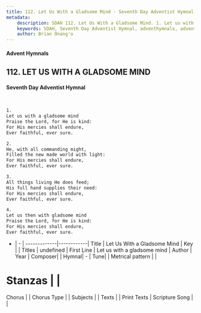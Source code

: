 ```yaml
---
title: 112. Let Us With a Gladsome Mind - Seventh Day Adventist Hymnal
metadata:
    description: SDAH 112. Let Us With a Gladsome Mind. 1. Let us with a gladsome mind Praise the Lord, for He is kind: For His mercies shall endure, Ever faithful, ever sure.
    keywords: SDAH, Seventh Day Adventist Hymnal, adventhymnals, advent hymnals, Let Us With a Gladsome Mind, Let us with a gladsome mind 
    author: Brian Onang'o
---
```


#### Advent Hymnals
## 112. LET US WITH A GLADSOME MIND
#### Seventh Day Adventist Hymnal

```txt


1.
Let us with a gladsome mind
Praise the Lord, for He is kind:
For His mercies shall endure,
Ever faithful, ever sure.

2.
He, with all commanding might,
Filled the new made world with light:
For His mercies shall endure,
Ever faithful, ever sure.

3.
All things living He does feed;
His full hand supplies their need:
For His mercies shall endure,
Ever faithful, ever sure.

4.
Let us then with gladsome mind
Praise the Lord, for He is kind:
For His mercies shall endure,
Ever faithful, ever sure.


```

- |   -  |
-------------|------------|
Title | Let Us With a Gladsome Mind |
Key |  |
Titles | undefined |
First Line | Let us with a gladsome mind |
Author | 
Year | 
Composer|  |
Hymnal|  - |
Tune|  |
Metrical pattern | |
# Stanzas |  |
Chorus |  |
Chorus Type |  |
Subjects |  |
Texts |  |
Print Texts | 
Scripture Song |  |
  
